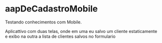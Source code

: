 # aapDeCadastroMobile
Testando conhecimentos com Mobile.

Aplicattivo com duas telas, onde em uma eu salvo um cliente estaticamente e exibo na outra a lista de clientes salvos no formulario
